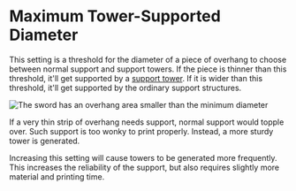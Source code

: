 Maximum Tower-Supported Diameter
====
This setting is a threshold for the diameter of a piece of overhang to choose between normal support and support towers. If the piece is thinner than this threshold, it'll get supported by a [support tower](support_use_towers.md). If it is wider than this threshold, it'll get supported by the ordinary support structures.

![The sword has an overhang area smaller than the minimum diameter](../images/support_use_towers.svg)

If a very thin strip of overhang needs support, normal support would topple over. Such support is too wonky to print properly. Instead, a more sturdy tower is generated.

Increasing this setting will cause towers to be generated more frequently. This increases the reliability of the support, but also requires slightly more material and printing time.
